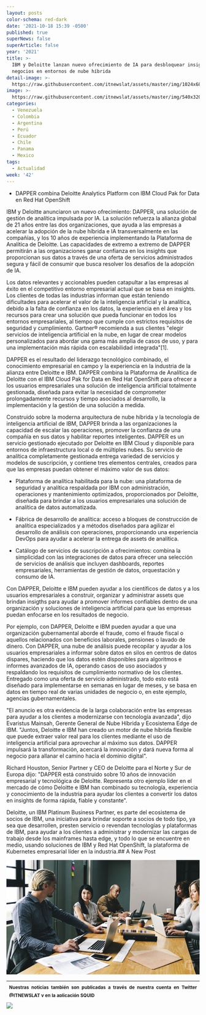 ```yaml
---
layout: posts
color-schema: red-dark
date: '2021-10-18 15:39 -0500'
published: true
superNews: false
superArticle: false
year: '2021'
title: >-
  IBM y Deloitte lanzan nuevo ofrecimiento de IA para desbloquear insights de
  negocios en entornos de nube híbrida
detail-image: >-
  https://raw.githubusercontent.com/itnewslat/assets/master/img/1024x680/Reunion-empleados-g.jpg
image: >-
  https://raw.githubusercontent.com/itnewslat/assets/master/img/540x320/Reunion-empleados-p.jpg
categories:
  - Venezuela
  - Colombia
  - Argentina
  - Perú
  - Ecuador
  - Chile
  - Panama
  - Mexico
tags:
  - Actualidad
week: '42'
---
```

- DAPPER combina Deloitte Analytics Platform con IBM Cloud Pak for Data en Red Hat OpenShift

IBM y Deloitte anunciaron un nuevo ofrecimiento: DAPPER, una solución de gestión de analítica impulsada por IA. La solución refuerza la alianza global de 21 años entre las dos organizaciones, que ayuda a las empresas a acelerar la adopción de la nube híbrida e IA transversalmente en las compañías, y los 10 años de experiencia implementando la Plataforma de Analítica de Deloitte. Las capacidades de extremo a extremo de DAPPER permitirán a las organizaciones ganar confianza en los insights que proporcionan sus datos a través de una oferta de servicios administrados segura y fácil de consumir que busca resolver los desafíos de la adopción de IA.
 
Los datos relevantes y accionables pueden catapultar a las empresas al éxito en el competitivo entorno empresarial actual que se basa en insights. Los clientes de todas las industrias informan que están teniendo dificultades para acelerar el valor de la inteligencia artificial y la analítica, debido a la falta de confianza en los datos, la experiencia en el área y los recursos para crear una solución que pueda funcionar en todos los entornos empresariales, al tiempo que cumple con estrictos requisitos de seguridad y cumplimiento. Gartner® recomienda a sus clientes "elegir servicios de inteligencia artificial en la nube, en lugar de crear modelos personalizados para abordar una gama más amplia de casos de uso, y para una implementación más rápida con escalabilidad integrada"[1].
 
DAPPER es el resultado del liderazgo tecnológico combinado, el conocimiento empresarial en campo y la experiencia en la industria de la alianza entre Deloitte e IBM. DAPPER combina la Plataforma de Analítica de Deloitte con el IBM Cloud Pak for Data en Red Hat OpenShift para ofrecer a los usuarios empresariales una solución de inteligencia artificial totalmente gestionada, diseñada para evitar la necesidad de comprometer prolongadamente recursos y tiempo asociados al desarrollo, la implementación y la gestión de una solución a medida.
 
Construido sobre la moderna arquitectura de nube híbrida y la tecnología de inteligencia artificial de IBM, DAPPER brinda a las organizaciones la capacidad de escalar las operaciones, promover la confianza de una compañía en sus datos y habilitar reportes inteligentes. DAPPER es un servicio gestionado ejecutado por Deloitte en IBM Cloud y disponible para entornos de infraestructura local o de múltiples nubes. Su servicio de analítica completamente gestionada entrega variedad de servicios y modelos de suscripción, y contiene tres elementos centrales, creados para que las empresas puedan obtener el máximo valor de sus datos:
 
- Plataforma de analítica habilitada para la nube: una plataforma de seguridad y analítica respaldada por IBM con administración, operaciones y mantenimiento optimizados, proporcionados por Deloitte, diseñada para brindar a los usuarios empresariales una solución de analítica de datos automatizada.

- Fábrica de desarrollo de analítica: acceso a bloques de construcción de analítica especializados y a métodos diseñados para agilizar el desarrollo de análisis con operaciones, proporcionando una experiencia DevOps para ayudar a acelerar la entrega de assets de analítica.

- Catálogo de servicios de suscripción a ofrecimientos: combina la simplicidad con las integraciones de datos para ofrecer una selección de servicios de análisis que incluyen dashboards, reportes empresariales, herramientas de gestión de datos, orquestación y consumo de IA.

 
Con DAPPER, Deloitte e IBM pueden ayudar a los científicos de datos y a los usuarios empresariales a construir, organizar y administrar assets que brindan insigths para ayudar a promover informes confiables dentro de una organización y soluciones de inteligencia artificial para que las empresas puedan enfocarse en los resultados de negocio.
 
Por ejemplo, con DAPPER, Deloitte e IBM pueden ayudar a que una organización gubernamental aborde el fraude, como el fraude fiscal o aquellos relacionados con beneficios laborales, pensiones o lavado de dinero. Con DAPPER, una nube de análisis puede recopilar y ayudar a los usuarios empresariales a informar sobre datos en silos en centros de datos dispares, haciendo que los datos estén disponibles para algoritmos e informes avanzados de IA, operando casos de uso asociados y respaldando los requisitos de cumplimiento normativo de los clientes. Entregado como una oferta de servicio administrado, todo esto está diseñado para implementarse en semanas en lugar de meses, y se basa en datos en tiempo real de varias unidades de negocio o, en este ejemplo, agencias gubernamentales.
 
"El anuncio es otra evidencia de la larga colaboración entre las empresas para ayudar a los clientes a modernizarse con tecnología avanzada", dijo Evaristus Mainsah, Gerente General de Nube Híbrida y Ecosistema Edge de IBM. "Juntos, Deloitte e IBM han creado un motor de nube híbrida flexible que puede extraer valor real para los clientes mediante el uso de inteligencia artificial para aprovechar al máximo sus datos. DAPPER impulsará la transformación, acercará la innovación y dará nueva forma al negocio para allanar el camino hacia el dominio digital".
 
Richard Houston, Senior Partner y CEO de Deloitte para el Norte y Sur de Europa dijo: "DAPPER está construido sobre 10 años de innovación empresarial y tecnológica de Deloitte. Representa otro ejemplo líder en el mercado de cómo Deloitte e IBM han combinado su tecnología, experiencia y conocimiento de la industria para ayudar los clientes a convertir los datos en insights de forma rápida, fiable y constante".
 
Deloitte, un IBM Platinum Business Partner, es parte del ecosistema de socios de IBM, una iniciativa para brindar soporte a socios de todo tipo, ya sea que desarrollen, presten servicio o revendan tecnologías y plataformas de IBM, para ayudar a los clientes a administrar y modernizar las cargas de trabajo desde los mainframes hasta edge, y todo lo que se encuentre en medio, usando soluciones de IBM y Red Hat OpenShift, la plataforma de Kubernetes empresarial líder en la industria.## A New Post

![](https://raw.githubusercontent.com/itnewslat/assets/master/img/540x320/Reunion-empleados-p.jpg)

<table style="height: 42px;" width="569">
<tbody>
<tr>
<td style="text-align: justify;"><sub><strong>Nuestras noticias también son publicadas a través de nuestra cuenta en Twitter <a href="https://twitter.com/itnewslat?lang=es">@ITNEWSLAT</a> y en la aplicación <a href="https://squidapp.co/en/">SQUID</a></strong></sub></td>
</tr>
</tbody>
</table>

<img src="https://tracker.metricool.com/c3po.jpg?hash=56f88a41e39ab42c063cc51676587a04"/>
